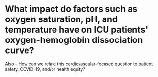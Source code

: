 # What impact do factors such as oxygen saturation, pH, and temperature have on ICU patients' oxygen-hemoglobin dissociation curve?

Also - How can we relate this cardiovascular-focused question to patient safety, COVID-19, and/or health equity?
